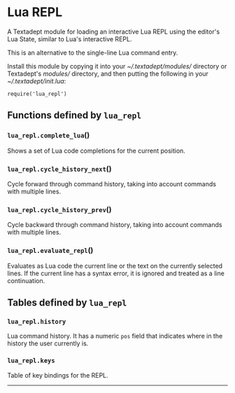 # Lua REPL

A Textadept module for loading an interactive Lua REPL using the editor's Lua
State, similar to Lua's interactive REPL.

This is an alternative to the single-line Lua command entry.

Install this module by copying it into your *~/.textadept/modules/* directory
or Textadept's *modules/* directory, and then putting the following in your
*~/.textadept/init.lua*:

    require('lua_repl')


## Functions defined by `lua_repl`

<a id="lua_repl.complete_lua"></a>
### `lua_repl.complete_lua`()

Shows a set of Lua code completions for the current position.

<a id="lua_repl.cycle_history_next"></a>
### `lua_repl.cycle_history_next`()

Cycle forward through command history, taking into account commands with
multiple lines.

<a id="lua_repl.cycle_history_prev"></a>
### `lua_repl.cycle_history_prev`()

Cycle backward through command history, taking into account commands with
multiple lines.

<a id="lua_repl.evaluate_repl"></a>
### `lua_repl.evaluate_repl`()

Evaluates as Lua code the current line or the text on the currently selected
lines.
If the current line has a syntax error, it is ignored and treated as a line
continuation.


## Tables defined by `lua_repl`

<a id="lua_repl.history"></a>
### `lua_repl.history`

Lua command history.
It has a numeric `pos` field that indicates where in the history the user
currently is.

<a id="lua_repl.keys"></a>
### `lua_repl.keys`

Table of key bindings for the REPL.

---
